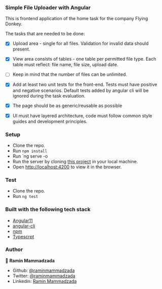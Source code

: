 ### Simple File Uploader with Angular 

This is frontend application of the home task for the company Flying Donkey. 

The tasks that are needed to be done:

- [x] Upload area - single for all files. Validation for invalid data should present.

- [x] View area consists of tables - one table per permitted file type. Each table must reflect: file name, file size, upload date.

- [ ] Keep in mind that the number of files can be unlimited.

- [x] Add at least two unit tests for the front-end. Tests must have positive and negative scenarios. Default tests added by angular cli will be ignored during the task evaluation.

- [x] The page should be as generic/reusable as possible

- [x] UI must have layered architecture, code must follow common style guides and development principles.


### Setup

- Clone the repo.
- Run `npm install`
- Run `ng serve -o
- Run the server by cloning [this project](https://github.com/RaminMammadzada/file-upload-dotnet-api) in your local machine.
- Open [http://localhost:4200](http://localhost:4200) to view it in the browser.


### Test

- Clone the repo.
- Run `ng test`


### Built with the following tech stack

- [Angular11](http://angular.io/)
- [angular-cli](https://github.com/angular/angular-cli)
- [npm](https://www.npmjs.com/)
- [Typescrpt](https://www.typescriptlang.org/)

### Author

👤 **Ramin Mammadzada**

- Github: [@raminmammadzada](https://github.com/raminmammadzada)
- Twitter: [@raminmammadzada](https://twitter.com/raminmammadzada)
- Linkedin: [Ramin Mammadzada](https://www.linkedin.com/in/raminmammadzada/)
